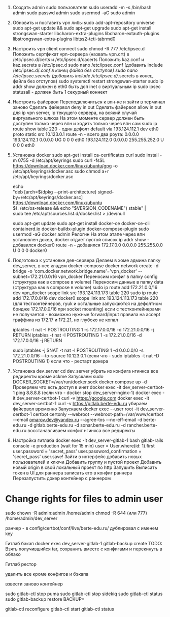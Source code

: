 1. Создать admin sudo пользователя
   sudo useradd -m -s /bin/bash admin
   sudo passwd admin
   sudo usermod -aG sudo admin
2. Обновить и поставить vpn либы
   sudo add-apt-repository universe
   sudo apt-get update && sudo apt-get upgrade
   sudo apt-get install strongswan-starter libcharon-extra-plugins libcharon-extauth-plugins libstrongswan-extra-plugins libtss2-tcti-tabrmd0
3. Настроить vpn client connect
   sudo chmod -R 777 /etc/ipsec.d
   Положить сертфикат vpn-сервера (назвать vpn.crt) в /etc/ipsec.d/certs и /etc/ipsec.d/cacerts
   Положить kaz.conf и kaz.secrets в /etc/ipsec.d
   sudo nano /etc/ipsec.conf (добавить include /etc/ipsec.d/*.conf в конец файла без отступов)
   sudo nano /etc/ipsec.secrets (добавить include /etc/ipsec.d/*.secrets в конец файла без отступов)
   sudo systemctl restart strongswan-starter
   sudo ip addr show должен в eth0 быть доп inet c виртуальным ip
   sudo ipsec statusall - должен быть 1 секурный коннект
4. Настроить файервол
   Переподключиться к впн-ке и зайти в терминал заново
   Сделать файервол deny in out
   Сделать файервол allow in out для ip vpn server, ip текущего сервера, на всякий случай виртуального шлюза
   На этом моменте сервер должен быть доступен только через впн и ходить только через впн сам
   sudo ip route show table 220 - один дефолт default via 193.124.112.1 dev eth0 proto static src 10.123.0.1
   route -n - всего два роута:
   0.0.0.0         193.124.112.1   0.0.0.0         UG    0      0        0 eth0
   193.124.112.0   0.0.0.0         255.255.252.0   U     0      0        0 eth0
5. Установка docker
   sudo apt-get install ca-certificates curl
   sudo install -m 0755 -d /etc/apt/keyrings
   sudo curl -fsSL https://download.docker.com/linux/ubuntu/gpg -o /etc/apt/keyrings/docker.asc
   sudo chmod a+r /etc/apt/keyrings/docker.asc

   echo \
   "deb [arch=$(dpkg --print-architecture) signed-by=/etc/apt/keyrings/docker.asc] https://download.docker.com/linux/ubuntu \
   $(. /etc/os-release && echo "$VERSION_CODENAME") stable" | \
   sudo tee /etc/apt/sources.list.d/docker.list > /dev/null
   
   sudo apt-get update
   sudo apt-get install docker-ce docker-ce-cli containerd.io docker-buildx-plugin docker-compose-plugin
   sudo usermod -aG docker admin
   Релогин
   На этом этапе через впн установлен докер, docker отдает пустой список
   ip addr show - добавился docker0
   route -n - добавился 172.17.0.0      0.0.0.0         255.255.0.0     U     0      0        0 docker0
6. Подготовка к установке дев-сервера
   Делаем в хоме админа папку dev_server, в нее кладем docker-compose
   docker network create -d bridge -o 'com.docker.network.bridge.name'='vpn_docker' --subnet=172.21.0.0/16 vpn_docker
   Переносим конфиг в папку config (структура как в compose в volume)
   Переносим данные в папку data (структура как в compose в volume)
   sudo ip route add 172.21.0.0/16 dev vpn_docker scope link src 193.124.113.173 table 220
   sudo ip route add 172.17.0.0/16 dev docker0 scope link src 193.124.113.173 table 220 (для тестконтейнеров, ryuk и остальные запускаются на дефолтном бридже 172.17.0.0/16 при socket mounting)
   если с тестконтейнерами не получается - возможно нужные forward/input правила на accept траффика из 172.17 и 172.21, но глубоко не копал

   iptables -t nat -I POSTROUTING 1 -s 172.17.0.0/16 -d 172.21.0.0/16 -j RETURN
   iptables -t nat -I POSTROUTING 1 -s 172.21.0.0/16 -d 172.17.0.0/16 -j RETURN

   
   sudo iptables -j SNAT -t nat -I POSTROUTING 1 -d 0.0.0.0/0 -s 172.21.0.0/16 --to-source 10.123.0.1 (если что - sudo iptables -t nat -D POSTROUTING 1)
   если что - рестарт докера
7. Установка dev_server
   cd dev_server
   убрать из конфига нгинкса все редиректы кроме ackme
   Запускаем sudo DOCKER_SOCKET=/var/run/docker.sock docker compose up -d
   Проверяем что есть доступ в инет docker exec -it dev_server-certbot-1 ping 8.8.8.8 (если что - docker stop dev_server-nginx-1)
   docker exec -it dev_server-certbot-1 curl -v https://google.com 
   docker exec -it dev_server-certbot-1 curl -v https://gitlab.berte-edu.ru
   убираем файервол временно
   Запускаем docker exec --user root -it dev_server-certbot-1 certbot certonly --webroot --webroot-path=/var/www/certbot --email omarov.dev@yandex.ru --agree-tos --no-eff-email -d berte-edu.ru -d gitlab.berte-edu.ru -d sonar.berte-edu.ru -d rancher.berte-edu.ru
   восстанавливаем конфиг нгинкса все редиректы
8. Настройка гитлаба
   docker exec -it dev_server-gitlab-1 bash
   gitlab-rails console -e production (wait for 15 min)
   user = User.where(id: 1).first
   user.password = 'secret_pass'
   user.password_confirmation = 'secret_pass'
   user.save!
   Зайти в интерфейс добавить новых пользователей и ключи
   Добавить группу и пустой проект
   Добавить новый origin в свой локальный проект по http
   Запушить
   Выписать токен в UI для раннера
   записать его в конфиг раннера
   Перезапустить докер контейнер с раннером

# Change rights for files to admin user
sudo chown -R admin:admin /home/admin
chmod -R 644 (или 777) /home/admin/dev_server

ранчер - в config/certbot/conf/live/berte-edu.ru/ дублировал с именем key


Гитлаб бэкап
docker exec dev_server-gitlab-1 gitlab-backup create
TODO: Взять получившийся tar, сохранить вместе с конфигами и перекинуть в облако



Гитлаб рестор

удалить все кроме конфигов и бэкапа

взвести заново контейнер

sudo gitlab-ctl stop puma
sudo gitlab-ctl stop sidekiq
sudo gitlab-ctl status
sudo gitlab-backup restore BACKUP=<TIMESTAMP>

gitlab-ctl reconfigure
gitlab-ctl start
gitlab-ctl status
